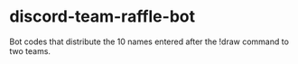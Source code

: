 # discord-team-raffle-bot

Bot codes that distribute the 10 names entered after the !draw command to two teams.
